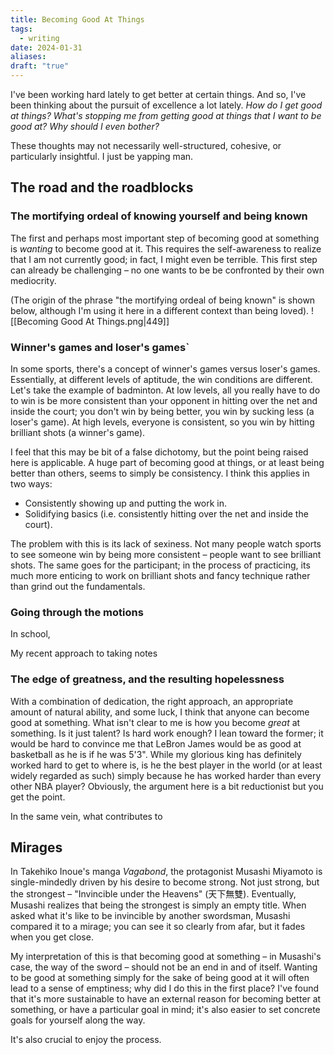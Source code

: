 ```yaml
---
title: Becoming Good At Things
tags:
  - writing
date: 2024-01-31
aliases: 
draft: "true"
---
```

I've been working hard lately to get better at certain things. And so, I've been thinking about the pursuit of excellence a lot lately. *How do I get good at things? What's stopping me from getting good at things that I want to be good at? Why should I even bother?* 

These thoughts may not necessarily well-structured, cohesive, or particularly insightful. I just be yapping man.
## The road and the roadblocks
### The mortifying ordeal of knowing yourself and being known
The first and perhaps most important step of becoming good at something is *wanting* to become good at it. This requires the self-awareness to realize that I am not currently good; in fact, I might even be terrible. This first step can already be challenging – no one wants to be be confronted by their own mediocrity. 

(The origin of the phrase "the mortifying ordeal of being known" is shown below, although I'm using it here in a different context than being loved).
![[Becoming Good At Things.png|449]]
### Winner's games and loser's games`
In some sports, there's a concept of winner's games versus loser's games. Essentially, at different levels of aptitude, the win conditions are different. Let's take the example of badminton. At low levels, all you really have to do to win is be more consistent than your opponent in hitting over the net and inside the court; you don't win by being better, you win by sucking less (a loser's game). At high levels, everyone is consistent, so you win by hitting brilliant shots (a winner's game).

I feel that this may be bit of a false dichotomy, but the point being raised here is applicable. A huge part of becoming good at things, or at least being better than others, seems to simply be consistency. I think this applies in two ways:
- Consistently showing up and putting the work in. 
- Solidifying basics (i.e. consistently hitting over the net and inside the court).

The problem with this is its lack of sexiness. Not many people watch sports to see someone win by being more consistent – people want to see brilliant shots. The same goes for the participant; in the process of practicing, its much more enticing to work on brilliant shots and fancy technique rather than grind out the fundamentals.
### Going through the motions
In school, 

My recent approach to taking notes

### The edge of greatness, and the resulting hopelessness
With a combination of dedication, the right approach, an appropriate amount of natural ability, and some luck, I think that anyone can become good at something. What isn't clear to me is how you become *great* at something. Is it just talent? Is hard work enough? I lean toward the former; it would be hard to convince me that LeBron James would be as good at basketball as he is if he was 5'3". While my glorious king has definitely worked hard to get to where is, is he the best player in the world (or at least widely regarded as such) simply because he has worked harder than every other NBA player? Obviously, the argument here is a bit reductionist but you get the point.

In the same vein, what contributes to 

## Mirages
In Takehiko Inoue's manga *Vagabond*, the protagonist Musashi Miyamoto is single-mindedly driven by his desire to become strong. Not just strong, but the strongest – "Invincible under the Heavens" (天下無雙). Eventually, Musashi realizes that being the strongest is simply an empty title. When asked what it's like to be invincible by another swordsman, Musashi compared it to a mirage; you can see it so clearly from afar, but it fades when you get close.

My interpretation of this is that becoming good at something – in Musashi's case, the way of the sword – should not be an end in and of itself. Wanting to be good at something simply for the sake of being good at it will often lead to a sense of emptiness; why did I do this in the first place? I've found that it's more sustainable to have an external reason for becoming better at something, or have a particular goal in mind; it's also easier to set concrete goals for yourself along the way.

It's also crucial to enjoy the process. 